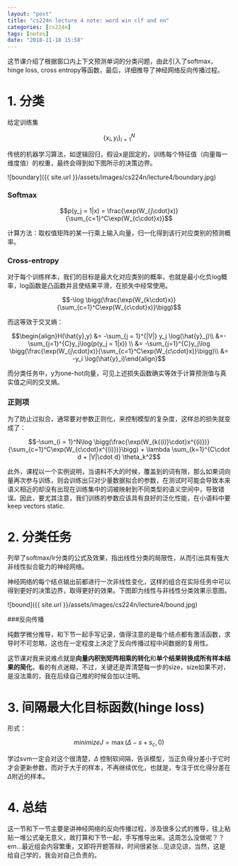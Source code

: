 ```yaml
---
layout: "post"
title: "cs224n lecture 4 note: word win clf and nn"
categories: [cs224n]
tags: [notes]
date: "2018-11-18 15:58"
---
```


这节课介绍了根据窗口内上下文预测单词的分类问题，由此引入了softmax， hinge loss, cross entropy等函数，最后，详细推导了神经网络反向传播过程。

# 1. 分类

给定训练集

$$\{ x_i, y_i \}_{i=1}^N$$

传统的机器学习算法，如逻辑回归，假设x是固定的，训练每个特征值（向量每一维度值）的权重，最终会得到如下图所示的决策边界。

![boundary]({{ site.url }}/assets/images/cs224n/lecture4/boundary.jpg)

### Softmax

  $$p(y_j = 1|x) = \frac{\exp(W_{j\cdot}x)}{\sum_{c=1}^C\exp(W_{c\cdot}x)}$$

计算方法：取权值矩阵的某一行乘上输入向量，归一化得到该行对应类别的预测概率。

### Cross-entropy

对于每个训练样本，我们的目标是最大化对应类别的概率，也就是最小化负log概率，log函数是凸函数并且使结果平滑，在损失中经常使用。

$$-\log \bigg(\frac{\exp(W_{k\cdot}x)}{\sum_{c=1}^C\exp(W_{c\cdot}x)}\bigg)$$

而这等效于交叉熵：

$$\begin{align}H(\hat{y},y) &= -\sum_{j = 1}^{|V|} y_j \log(\hat{y}_j)\\
&=-\sum_{j=1}^{C}y_j\log(p(y_j = 1|x)) \\
&= -\sum_{j=1}^{C}y_j\log \bigg(\frac{\exp(W_{j\cdot}x)}{\sum_{c=1}^C\exp(W_{c\cdot}x)}\bigg)\\
&= -y_i \log(\hat{y}_i)\end{align}$$

而分类任务中，y为one-hot向量，可见上述损失函数确实等效于计算预测值与真实值之间的交叉熵。

### 正则项

为了防止过拟合，通常要对参数正则化，来控制模型的复杂度，这样总的损失就变成了：

$$-\sum_{i = 1}^N\log \bigg(\frac{\exp(W_{k{(i)}\cdot}x^{(i)})}{\sum_{c=1}^C\exp(W_{c\cdot}x^{(i)})}\bigg) + \lambda \sum_{k=1}^{C\cdot d + |V|\cdot d} \theta_k^2$$

此外，课程以一个实例说明，当语料不大的时候，覆盖到的词有限，那么如果词向量再次参与训练，则会训练出只对少量数据拟合的参数，在测试时可能会导致本来语义相近的却没有出现在训练集中的词被映射到不同类型的语义空间中，导致错误。因此，要尤其注意，我们训练的参数应该具有良好的泛化性能，在小语料中要keep vectors static.

# 2. 分类任务

列举了softmax/lr分类的公式及效果，指出线性分类的局限性，从而引出具有强大非线性拟合能力的神经网络。

神经网络的每个结点输出前都进行一次非线性变化，这样的组合在实际任务中可以得到更好的决策边界，取得更好的效果。下图即为线性与非线性分类效果示意图。

![bound]({{ site.url }}/assets/images/cs224n/lecture4/bound.jpg)

###反向传播

纯数学微分推导，和下节一起手写记录，值得注意的是每个结点都有激活函数，求导时不可忽略，这也在一定程度上决定了反向传播过程中间数据的复用性。

这节课对我来说难点就是**向量内积到矩阵相乘的转化**和**单个结果转换成所有样本结果的简化**，看的有点迷糊，不过，关键还是弄清楚每一步的size，size如果不对，是没法乘的，我在后续自己推的时候会加以注明。

# 3. 间隔最大化目标函数(hinge loss)

形式：

$$minimize J = \max(\Delta-s+s_c, 0)$$

学过svm一定会对这个很清楚，$\Delta$ 控制软间隔，告诉模型，当正负得分差小于它时才会更新参数，而对于大于的样本，不再继续优化，也就是，专注于优化得分差在 $\Delta$附近的样本。

# 4. 总结

这一节和下一节主要是讲神经网络的反向传播过程，涉及很多公式的推导，往上粘贴一堆公式毫无意义，故打算和下节一起，手写推导出来。这周怎么没做呢？？em...最近组会内容繁重，又即将开题答辩，时间很紧张...见谅见谅，当然，这是给自己学的，我会对自己负责的。
